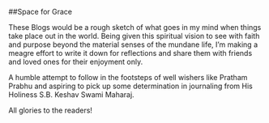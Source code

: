 ##Space for Grace

These Blogs would be a rough sketch of what goes in my mind when things take place out in the world. Being given this spiritual vision to see with faith and purpose beyond the material senses of the mundane life, I’m making a meagre effort to write it down for reflections and share them with friends and loved ones for their enjoyment only.

A humble attempt to follow in the footsteps of well wishers like Pratham Prabhu and aspiring to pick up some determination in journaling from His Holiness S.B. Keshav Swami Maharaj.

All glories to the readers!